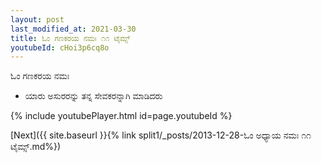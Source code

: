 ```yaml
---
layout: post
last_modified_at: 2021-03-30
title: ಓಂ ಗಣಕರಯ ನಮಃ ೧೧ ಟೈಮ್ಸ್
youtubeId: cHoi3p6cq8o
---
```

 
 
 ಓಂ ಗಣಕರಯ ನಮಃ  
 
 -  ಯಾರು ಅಸುರರನ್ನು ತನ್ನ ಸೇವಕರನ್ನಾಗಿ ಮಾಡಿದರು 
 
  
 
  
 
 
 
 
 
 


{% include youtubePlayer.html id=page.youtubeId %}
 
[Next]({{ site.baseurl }}{% link  split1/_posts/2013-12-28-ಓಂ ಅಧ್ಯಾಯ ನಮಃ ೧೧ ಟೈಮ್ಸ್.md%})
 
